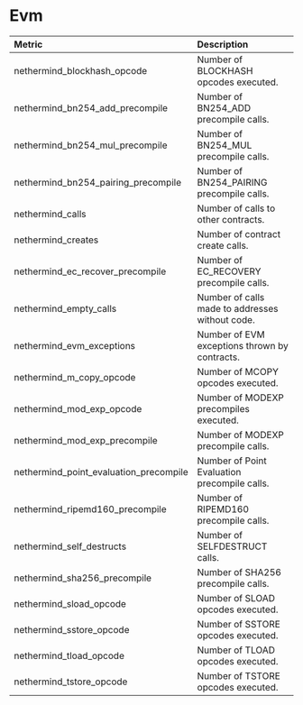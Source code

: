 # Evm

| Metric | Description |
| :--- | :--- |
| nethermind_blockhash_opcode | Number of BLOCKHASH opcodes executed. |
| nethermind_bn254_add_precompile | Number of BN254_ADD precompile calls. |
| nethermind_bn254_mul_precompile | Number of BN254_MUL precompile calls. |
| nethermind_bn254_pairing_precompile | Number of BN254_PAIRING precompile calls. |
| nethermind_calls | Number of calls to other contracts. |
| nethermind_creates | Number of contract create calls. |
| nethermind_ec_recover_precompile | Number of EC_RECOVERY precompile calls. |
| nethermind_empty_calls | Number of calls made to addresses without code. |
| nethermind_evm_exceptions | Number of EVM exceptions thrown by contracts. |
| nethermind_m_copy_opcode | Number of MCOPY opcodes executed. |
| nethermind_mod_exp_opcode | Number of MODEXP precompiles executed. |
| nethermind_mod_exp_precompile | Number of MODEXP precompile calls. |
| nethermind_point_evaluation_precompile | Number of Point Evaluation precompile calls. |
| nethermind_ripemd160_precompile | Number of RIPEMD160 precompile calls. |
| nethermind_self_destructs | Number of SELFDESTRUCT calls. |
| nethermind_sha256_precompile | Number of SHA256 precompile calls. |
| nethermind_sload_opcode | Number of SLOAD opcodes executed. |
| nethermind_sstore_opcode | Number of SSTORE opcodes executed. |
| nethermind_tload_opcode | Number of TLOAD opcodes executed. |
| nethermind_tstore_opcode | Number of TSTORE opcodes executed. |
